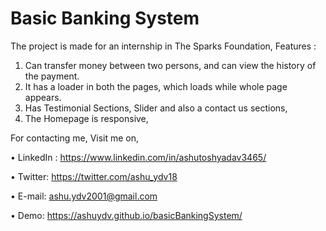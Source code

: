 # Basic Banking System
The project is made for an internship in The Sparks Foundation, 
Features :
1. Can transfer money between two persons, and can view the history of the payment. 
2. It has a loader in both the pages, which loads while whole page appears.
3. Has Testimonial Sections, Slider and also a contact us sections,
4. The Homepage is responsive, 

For contacting me,
Visit me on, 

  &bull; LinkedIn : https://www.linkedin.com/in/ashutoshyadav3465/ 

  &bull; Twitter: https://twitter.com/ashu_ydv18 

  &bull; E-mail: ashu.ydv2001@gmail.com  

  &bull; Demo: https://ashuydv.github.io/basicBankingSystem/
